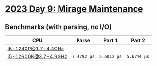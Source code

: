 # [2023 Day 9: Mirage Maintenance](https://adventofcode.com/2023/day/9)

## Benchmarks (with parsing, no I/O)

| CPU                  | Parse       | Part 1      | Part 2      |
| -------------------- | ----------- | ----------- | ----------- |
| i5-1240P@1.7-4.4GHz  |             |             |             |
| i5-12600K@3.7-4.9GHz | `7.4792 µs` | `5.6012 µs` | `5.6744 µs` |
